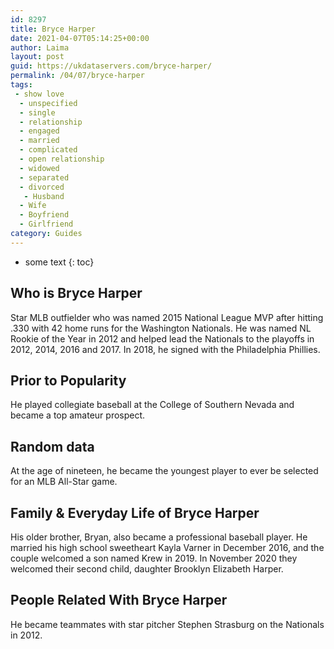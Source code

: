 ```yaml
---
id: 8297
title: Bryce Harper
date: 2021-04-07T05:14:25+00:00
author: Laima
layout: post
guid: https://ukdataservers.com/bryce-harper/
permalink: /04/07/bryce-harper
tags:
 - show love
  - unspecified
  - single
  - relationship
  - engaged
  - married
  - complicated
  - open relationship
  - widowed
  - separated
  - divorced
   - Husband
  - Wife
  - Boyfriend
  - Girlfriend
category: Guides
---
```


* some text
{: toc}


## Who is Bryce Harper
                  
                  
                  
Star MLB outfielder who was named 2015 National League MVP after hitting .330 with 42 home runs for the Washington Nationals. He was named NL Rookie of the Year in 2012 and helped lead the Nationals to the playoffs in 2012, 2014, 2016 and 2017. In 2018, he signed with the Philadelphia Phillies.
                  
              
            
              
            
                
                
                
## Prior to Popularity
                  
                  
                  
He played collegiate baseball at the College of Southern Nevada and became a top amateur prospect.
                  
              
            
              
            
                
                
                
## Random data
                  
                  
                  
At the age of nineteen, he became the youngest player to ever be selected for an MLB All-Star game.
                  
              
            
              
            
                
                
                
## Family & Everyday Life of Bryce Harper
                  
                  
                  
His older brother, Bryan, also became a professional baseball player. He married his high school sweetheart Kayla Varner in December 2016, and the couple welcomed a son named Krew in 2019. In November 2020 they welcomed their second child, daughter Brooklyn Elizabeth Harper.
                  
              
            
              
            
                
                
                
## People Related With Bryce Harper
                  
                  
                  
He became teammates with star pitcher Stephen Strasburg on the Nationals in 2012.
                  
              
            
              
            
                
              
            
              
              
            
            
              
            
          
          
          